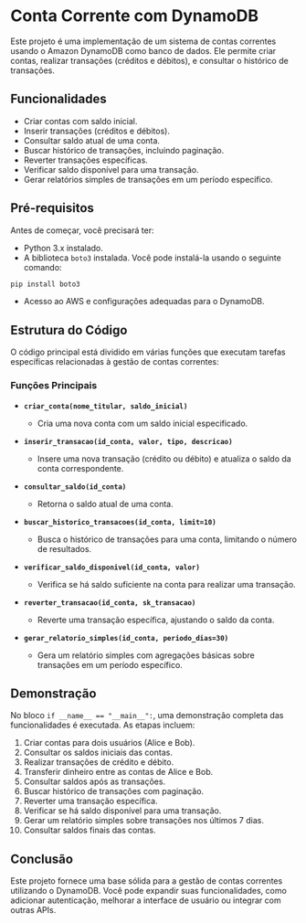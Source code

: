 # Conta Corrente com DynamoDB

Este projeto é uma implementação de um sistema de contas correntes usando o Amazon DynamoDB como banco de dados. Ele permite criar contas, realizar transações (créditos e débitos), e consultar o histórico de transações.

## Funcionalidades

- Criar contas com saldo inicial.
- Inserir transações (créditos e débitos).
- Consultar saldo atual de uma conta.
- Buscar histórico de transações, incluindo paginação.
- Reverter transações específicas.
- Verificar saldo disponível para uma transação.
- Gerar relatórios simples de transações em um período específico.

## Pré-requisitos

Antes de começar, você precisará ter:

- Python 3.x instalado.
- A biblioteca `boto3` instalada. Você pode instalá-la usando o seguinte comando:

```bash
pip install boto3
```

- Acesso ao AWS e configurações adequadas para o DynamoDB.

## Estrutura do Código

O código principal está dividido em várias funções que executam tarefas específicas relacionadas à gestão de contas correntes:

### Funções Principais

- **`criar_conta(nome_titular, saldo_inicial)`**
  - Cria uma nova conta com um saldo inicial especificado.
  
- **`inserir_transacao(id_conta, valor, tipo, descricao)`**
  - Insere uma nova transação (crédito ou débito) e atualiza o saldo da conta correspondente.

- **`consultar_saldo(id_conta)`**
  - Retorna o saldo atual de uma conta.

- **`buscar_historico_transacoes(id_conta, limit=10)`**
  - Busca o histórico de transações para uma conta, limitando o número de resultados.

- **`verificar_saldo_disponivel(id_conta, valor)`**
  - Verifica se há saldo suficiente na conta para realizar uma transação.

- **`reverter_transacao(id_conta, sk_transacao)`**
  - Reverte uma transação específica, ajustando o saldo da conta.

- **`gerar_relatorio_simples(id_conta, periodo_dias=30)`**
  - Gera um relatório simples com agregações básicas sobre transações em um período específico.

## Demonstração

No bloco `if __name__ == "__main__":`, uma demonstração completa das funcionalidades é executada. As etapas incluem:

1. Criar contas para dois usuários (Alice e Bob).
2. Consultar os saldos iniciais das contas.
3. Realizar transações de crédito e débito.
4. Transferir dinheiro entre as contas de Alice e Bob.
5. Consultar saldos após as transações.
6. Buscar histórico de transações com paginação.
7. Reverter uma transação específica.
8. Verificar se há saldo disponível para uma transação.
9. Gerar um relatório simples sobre transações nos últimos 7 dias.
10. Consultar saldos finais das contas.

## Conclusão

Este projeto fornece uma base sólida para a gestão de contas correntes utilizando o DynamoDB. Você pode expandir suas funcionalidades, como adicionar autenticação, melhorar a interface de usuário ou integrar com outras APIs.